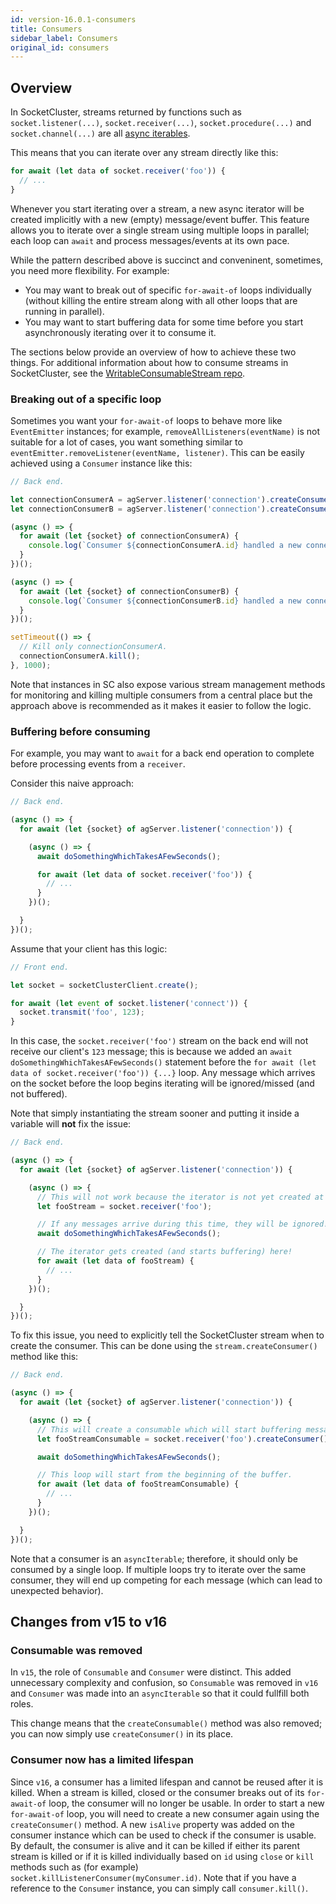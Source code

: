 ```yaml
---
id: version-16.0.1-consumers
title: Consumers
sidebar_label: Consumers
original_id: consumers
---
```


## Overview

In SocketCluster, streams returned by functions such as `socket.listener(...)`, `socket.receiver(...)`, `socket.procedure(...)` and `socket.channel(...)` are all [async iterables](https://developer.mozilla.org/en-US/docs/Web/JavaScript/Reference/Statements/for-await...of#Iterating_over_async_iterables).

This means that you can iterate over any stream directly like this:

```js
for await (let data of socket.receiver('foo')) {
  // ...
}
```

Whenever you start iterating over a stream, a new async iterator will be created implicitly with a new (empty) message/event buffer.
This feature allows you to iterate over a single stream using multiple loops in parallel; each loop can `await` and process messages/events at its own pace.

While the pattern described above is succinct and conveninent, sometimes, you need more flexibility. For example:

- You may want to break out of specific `for-await-of` loops individually (without killing the entire stream along with all other loops that are running in parallel).
- You may want to start buffering data for some time before you start asynchronously iterating over it to consume it.

The sections below provide an overview of how to achieve these two things.
For additional information about how to consume streams in SocketCluster, see the [WritableConsumableStream repo](https://github.com/SocketCluster/writable-consumable-stream#writable-consumable-stream).

### Breaking out of a specific loop

Sometimes you want your `for-await-of` loops to behave more like `EventEmitter` instances; for example, `removeAllListeners(eventName)` is not suitable for a lot of cases, you want something similar to `eventEmitter.removeListener(eventName, listener)`. This can be easily achieved using a `Consumer` instance like this:

```js
// Back end.

let connectionConsumerA = agServer.listener('connection').createConsumer();
let connectionConsumerB = agServer.listener('connection').createConsumer();

(async () => {
  for await (let {socket} of connectionConsumerA) {
    console.log(`Consumer ${connectionConsumerA.id} handled a new connection: ${socket.id}`);
  }
})();

(async () => {
  for await (let {socket} of connectionConsumerB) {
    console.log(`Consumer ${connectionConsumerB.id} handled a new connection: ${socket.id}`);
  }
})();

setTimeout(() => {
  // Kill only connectionConsumerA.
  connectionConsumerA.kill();
}, 1000);
```

Note that instances in SC also expose various stream management methods for monitoring and killing multiple consumers from a central place but the approach above is recommended as it makes it easier to follow the logic.

### Buffering before consuming

For example, you may want to `await` for a back end operation to complete before processing events from a `receiver`.

Consider this naive approach:

```js
// Back end.

(async () => {
  for await (let {socket} of agServer.listener('connection')) {

    (async () => {
      await doSomethingWhichTakesAFewSeconds();

      for await (let data of socket.receiver('foo')) {
        // ...
      }
    })();

  }
})();
```

Assume that your client has this logic:

```js
// Front end.

let socket = socketClusterClient.create();

for await (let event of socket.listener('connect')) {
  socket.transmit('foo', 123);
}
```

In this case, the `socket.receiver('foo')` stream on the back end will not receive our client's `123` message; this is because we added an `await doSomethingWhichTakesAFewSeconds()` statement before the `for await (let data of socket.receiver('foo')) {...}` loop.
Any message which arrives on the socket before the loop begins iterating will be ignored/missed (and not buffered).

Note that simply instantiating the stream sooner and putting it inside a variable will **not** fix the issue:

```js
// Back end.

(async () => {
  for await (let {socket} of agServer.listener('connection')) {

    (async () => {
      // This will not work because the iterator is not yet created at this point.
      let fooStream = socket.receiver('foo');

      // If any messages arrive during this time, they will be ignored!
      await doSomethingWhichTakesAFewSeconds();

      // The iterator gets created (and starts buffering) here!
      for await (let data of fooStream) {
        // ...
      }
    })();

  }
})();
```

To fix this issue, you need to explicitly tell the SocketCluster stream when to create the consumer. This can be done using the `stream.createConsumer()` method like this:

```js
// Back end.

(async () => {
  for await (let {socket} of agServer.listener('connection')) {

    (async () => {
      // This will create a consumable which will start buffering messages immediately.
      let fooStreamConsumable = socket.receiver('foo').createConsumer();

      await doSomethingWhichTakesAFewSeconds();

      // This loop will start from the beginning of the buffer.
      for await (let data of fooStreamConsumable) {
        // ...
      }
    })();

  }
})();
```

Note that a consumer is an `asyncIterable`; therefore, it should only be consumed by a single loop. If multiple loops try to iterate over the same consumer, they will end up competing for each message (which can lead to unexpected behavior).

## Changes from v15 to v16

### Consumable was removed

In `v15`, the role of `Consumable` and `Consumer` were distinct. This added unnecessary complexity and confusion, so `Consumable` was removed in `v16` and `Consumer` was made into an `asyncIterable` so that it could fullfill both roles.

This change means that the `createConsumable()` method was also removed; you can now simply use `createConsumer()` in its place.

### Consumer now has a limited lifespan

Since `v16`, a consumer has a limited lifespan and cannot be reused after it is killed.
When a stream is killed, closed or the consumer breaks out of its `for-await-of` loop, the consumer will no longer be usable. In order to start a new `for-await-of` loop, you will need to create a new consumer again using the `createConsumer()` method.
A new `isAlive` property was added on the consumer instance which can be used to check if the consumer is usable. By default, the consumer is alive and it can be killed if either its parent stream is killed or if it is killed individually based on `id` using `close` or `kill` methods such as (for example) `socket.killListenerConsumer(myConsumer.id)`. Note that if you have a reference to the `Consumer` instance, you can simply call `consumer.kill()`.
